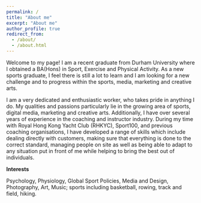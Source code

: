```yaml
---
permalink: /
title: "About me"
excerpt: "About me"
author_profile: true
redirect_from: 
  - /about/
  - /about.html
---
```


Welcome to my page! I am a recent graduate from Durham University where I obtained a BA(Hons) in Sport, Exercise and Physical Activity. As a new sports graduate, I feel there is still a lot to learn and I am looking for a new challenge and to progress within the sports, media, marketing and creative arts.

I am a very dedicated and enthusiastic worker, who takes pride in anything I do. My qualities and passions particularly lie in the growing area of sports, digital media, marketing and creative arts. Additionally, I have over several years of experience in the coaching and instructor industry. During my time with Royal Hong Kong Yacht Club (RHKYC), Sport100, and previous coaching organisations, I have developed a range of skills which include dealing directly with customers, making sure that everything is done to the correct standard, managing people on site as well as being able to adapt to any situation put in front of me while helping to bring the best out of individuals.


**Interests**

Psychology, Physiology, Global Sport Policies, Media and Design, Photography, Art, Music; sports including basketball, rowing, track and field, hiking.
